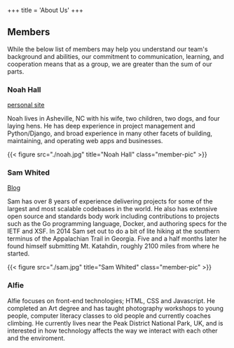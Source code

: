 +++
title = 'About Us'
+++

## Members

While the below list of members may help you understand our team's background
and abilities, our commitment to communication, learning, and cooperation means
that as a group, we are greater than the sum of our parts.

### Noah Hall
[personal site](https://www.nthall.com)

Noah lives in Asheville, NC with his wife, two children, two dogs, and four
laying hens.
He has deep experience in project management and Python/Django, and broad
experience in many other facets of building, maintaining, and operating web apps
and businesses.

{{< figure src="./noah.jpg" title="Noah Hall" class="member-pic" >}}

### Sam Whited

[Blog](https://blog.samwhited.com)

Sam has over 8 years of experience delivering projects for some of the largest
and most scalable codebases in the world.
He also has extensive open source and standards body work including
contributions to projects such as the Go programming language, Docker, and
authoring specs for the IETF and XSF.
In 2014 Sam set out to do a bit of lite hiking at the southern terminus of the
Appalachian Trail in Georgia.
Five and a half months later he found himself submitting Mt. Katahdin, roughly
2100 miles from where he started.

{{< figure src="./sam.jpg" title="Sam Whited" class="member-pic" >}}

### Alfie

Alfie focuses on front-end technologies; HTML, CSS and Javascript.
He completed an Art degree and has taught photography workshops to young people,
computer literacy classes to old people and currently coaches climbing.
He currently lives near the Peak District National Park, UK, and is interested
in how technology affects the way we interact with each other and the
enviroment.
